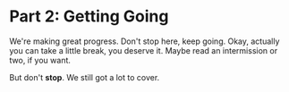 # Part 2: Getting Going

We're making great progress. Don't stop here, keep going. Okay, actually you can take a little break, you deserve it. Maybe read an intermission or two, if you want.

But don't **stop**. We still got a lot to cover.
